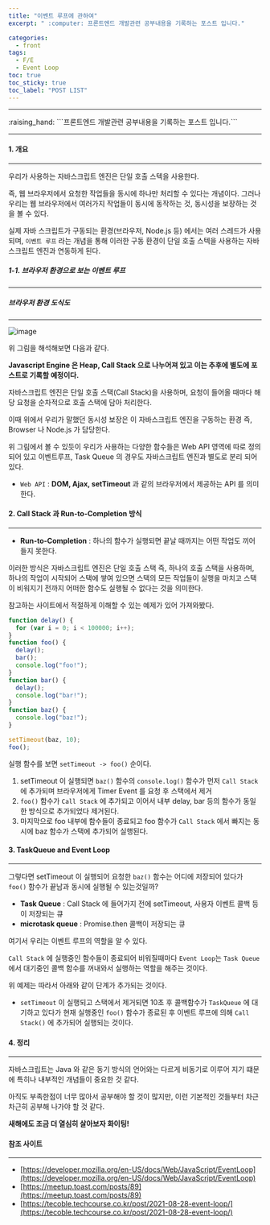 ```yaml
---
title: "이벤트 루프에 관하여"
excerpt: " :computer: 프론트엔드 개발관련 공부내용을 기록하는 포스트 입니다."

categories:
  - front
tags:
  - F/E
  - Event Loop
toc: true
toc_sticky: true
toc_label: "POST LIST"
---
```


<hr>
:raising_hand:  ```프론트엔드 개발관련 공부내용을 기록하는 포스트 입니다.```
<hr>

#### 1. 개요

---

우리가 사용하는 자바스크립트 엔진은 단일 호출 스텍을 사용한다.

즉, 웹 브라우저에서 요청한 작업들을 동시에 하나만 처리할 수 있다는 개념이다.
그러나 우리는 웹 브라우저에서 여러가지 작업들이 동시에 동작하는 것, 동시성을 보장하는 것을 볼 수 있다.

실제 자바 스크립트가 구동되는 환경(브라우저, Node.js 등) 에서는 여러 스레드가 사용되며, `이벤트 루프` 라는 개념을 통해 이러한 구동 환경이 단일 호출 스텍을 사용하는 자바스크립트 엔진과 연동하게 된다.

##### 1-1. 브라우저 환경으로 보는 이벤트 루프

---

##### 브라우저 환경 도식도

---

![image](https://user-images.githubusercontent.com/56063287/147879023-73b99022-e8e1-4940-ae60-548625ee4aea.png)

위 그림을 해석해보면 다음과 같다.

**Javascript Engine 은 Heap, Call Stack 으로 나누어져 있고 이는 추후에 별도에 포스트로 기록할 예정이다.**

자바스크립트 엔진은 단일 호출 스택(Call Stack)을 사용하며, 요청이 들어올 때마다 해당 요청을 순차적으로 호출 스택에 담아 처리한다.

이때 위에서 우리가 말했던 동시성 보장은 이 자바스크립트 엔진을 구동하는 환경 즉, Browser 나 Node.js 가 담당한다.

위 그림에서 볼 수 있듯이 우리가 사용하는 다양한 함수들은 Web API 영역에 따로 정의 되어 있고 이벤트루프, Task Queue 의 경우도 자바스크립트 엔진과 별도로 분리 되어 있다.

- `Web API` : **DOM, Ajax, setTimeout** 과 같의 브라우저에서 제공하는 API 를 의미한다.

#### 2. Call Stack 과 Run-to-Completion 방식

---

- **Run-to-Completion** : 하나의 함수가 실행되면 끝날 때까지는 어떤 작업도 끼어들지 못한다.

이러한 방식은 자바스크립트 엔진은 단일 호출 스택 즉, 하나의 호출 스택을 사용하며, 하나의 작업이 시작되어 스택에 쌓여 있으면 스택의 모든 작업들이 실행을 마치고 스택이 비워지기 전까지 어떠한 함수도 실행될 수 없다는 것을 의미한다.

참고하는 사이트에서 적절하게 이해할 수 있는 예제가 있어 가져와봤다.

```js
function delay() {
  for (var i = 0; i < 100000; i++);
}
function foo() {
  delay();
  bar();
  console.log("foo!");
}
function bar() {
  delay();
  console.log("bar!");
}
function baz() {
  console.log("baz!");
}

setTimeout(baz, 10);
foo();
```

실행 함수를 보면 `setTimeout -> foo()` 순이다.

1. setTimeout 이 실행되면 `baz()` 함수의 `console.log()` 함수가 먼저 `Call Stack` 에 추가되며 브라우저에게 Timer Event 를 요청 후 스택에서 제거
2. `foo()` 함수가 `Call Stack` 에 추가되고 이어서 내부 delay, bar 등의 함수가 동일한 방식으로 추가되었다 제거된다.
3. 마지막으로 foo 내부에 함수들이 종료되고 foo 함수가 `Call Stack` 에서 빠지는 동시에 baz 함수가 스택에 추가되어 실행된다.

#### 3. TaskQueue and Event Loop

---

그렇다면 setTimeout 이 실행되어 요청한 `baz()` 함수는 어디에 저장되어 있다가 `foo()` 함수가 끝남과 동시에 실행될 수 있는것일까?

- **Task Queue** : Call Stack 에 들어가지 전에 setTimeout, 사용자 이벤트 콜백 등이 저장되는 큐
- **microtask queue** : Promise.then 콜백이 저장되는 큐

여기서 우리는 이벤트 루프의 역할을 알 수 있다.

`Call Stack` 에 실행중인 함수들이 종료되어 비워질때마다 `Event Loop`는 `Task Queue` 에서 대기중인 콜백 함수를 꺼내와서 실행하는 역할을 해주는 것이다.

위 예제는 따라서 아래와 같이 단계가 추가되는 것이다.

- `setTimeout` 이 실행되고 스택에서 제거되면 10초 후 콜백함수가 `TaskQueue` 에 대기하고 있다가 현재 실행중인 `foo()` 함수가 종료된 후 이벤트 루프에 의해 `Call Stack()` 에 추가되어 실행되는 것이다.

#### 4. 정리

---

자바스크립트는 Java 와 같은 동기 방식의 언어와는 다르게 비동기로 이루어 지기 떄문에 특히나 내부적인 개념들이 중요한 것 같다.

아직도 부족한점이 너무 많아서 공부해야 할 것이 많지만, 이런 기본적인 것들부터 차근차근히 공부해 나가야 할 것 같다.

**새해에도 조금 더 열심히 살아보자 화이팅!**

#### 참조 사이트

---

- [https://developer.mozilla.org/en-US/docs/Web/JavaScript/EventLoop](https://developer.mozilla.org/en-US/docs/Web/JavaScript/EventLoop)
- [https://meetup.toast.com/posts/89](https://meetup.toast.com/posts/89)
- [https://tecoble.techcourse.co.kr/post/2021-08-28-event-loop/](https://tecoble.techcourse.co.kr/post/2021-08-28-event-loop/)
